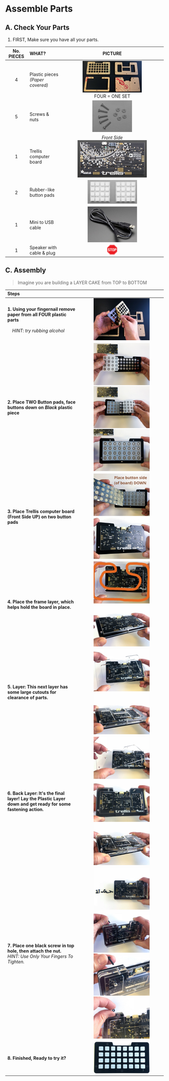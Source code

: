# Assemble Parts

## A. Check Your Parts

1. FIRST, Make sure you have all your parts.

| No. PIECES | WHAT? | PICTURE |
| :-: | :- | :-: |
| 4 | Plastic pieces<br>*(Paper covered)* | <img src="images/adafruit_products_IMG_2336_2k.jpg" width="60%" /> <br> FOUR = ONE SET|
| 5 | Screws & nuts | <img src="images/screws.nuts.jpg" width="40%" /> |
| 1 | Trellis computer board | *Front Side*<br><img src="images/trellis.board.jpg" width="70%" /> |
| 2 | Rubber-like button pads | <img src="images/2.button.pads.jpg" width="50%" /> |
| 1 | Mini to USB cable | <img src="images/usb.cable.jpg" width="50%" /> |
| 1 | Speaker with cable & plug | <img src="images/STOP-sign.jpg" width="10%" /> |

## C. Assembly

> Imagine you are building a LAYER CAKE from TOP to BOTTOM

| Steps |  |
| :- | :-: |
|**1. Using your fingernail remove paper from all FOUR plastic parts**<br><br>&nbsp;&nbsp;&nbsp;&nbsp;*HINT: try rubbing alcohol* | <img src="images/adafruit_products_IMG_2337_2k.jpg" width="70%" /> |
|**2. Place TWO Button pads, face buttons down on *Black* plastic piece** |  <img src="images/adafruit_products_IMG_2343_2k.jpg" width="70%" /> <br> <img src="images/adafruit_products_IMG_2344_2k.jpg" width="70%" /> <br> <img src="images/adafruit_products_IMG_2345_2k.jpg" width="70%" /> |
|**3. Place Trellis computer board (Front Side UP) on two button pads** | <img src="images/adafruit_products_IMG_2346_text.jpg" width="70%" /> <br> <img src="images/adafruit_products_IMG_2347_2k.jpg" width="70%" /> |
|**4. Place the frame layer, which helps hold the board in place.** | <img src="images/adafruit_products_IMG_2348_w.orange.jpg" width="70%"/> <br> <img src="images/adafruit_products_IMG_2352_2k.jpg" width="70%"/> |
|**5. Layer: This next layer has some large cutouts for clearance of parts.** | <img src="images/adafruit_products_IMG_2353_2k.jpg" width="70%"/> <br> <img src="images/adafruit_products_IMG_2354_2k.jpg" width="70%"/> |
|**6. Back Layer: It's the final layer! Lay the Plastic Layer down and get ready for some fastening action.**| <img src="images/adafruit_products_IMG_2355_2k.jpg" width="70%"/> <br> <img src="images/adafruit_products_IMG_2356_2k.jpg" width="70%"/> <br> <img src="images/adafruit_products_IMG_2357_2k.jpg" width="70%"/> |
|**7. Place one black screw in top hole, then attach the nut.**<br>*HINT: Use Only Your Fingers To Tighten.*| <img src="images/adafruit_products_IMG_2358_2k.jpg" width="70%"/> <br> <img src="images/adafruit_products_IMG_2359_2k.jpg" width="70%"/> <br> <img src="images/adafruit_products_IMG_2360_2k.jpg" width="70%"/> <br> <img src="images/adafruit_products_IMG_2362_2k.jpg" width="70%"/> |
|**8. Finished, Ready to try it?**| <img src="images/adafruit_products_IMG_2368_2k.jpg" width="70%"/> |
